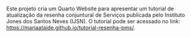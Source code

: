 Este projeto cria um Quarto Website para apresentar um tutorial de atualização da resenha conjuntural de Serviços publicada pelo Instituto Jones dos Santos Neves (IJSN). O tutorial pode ser acessado no link: https://mariaataide.github.io/tutorial-resenha-pms/. 
